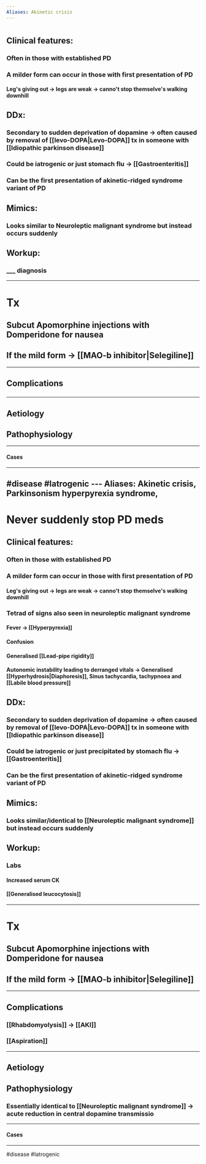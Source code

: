 ```yaml
---
Aliases: Akinetic crisis
---
```

# 
## Clinical features:
### Often in those with established PD
### A milder form can occur in those with first presentation of PD
#### Leg's giving out -> legs are weak -> canno't stop themselve's walking downhill 
## DDx:
### Secondary to sudden deprivation of dopamine -> often caused by removal of [[levo-DOPA|Levo-DOPA]] tx in someone with [[Idiopathic parkinson disease]]
### Could be iatrogenic or just stomach flu -> [[Gastroenteritis]]
### Can be the first presentation of akinetic-ridged syndrome variant of PD 
## Mimics:
### Looks similar to Neuroleptic malignant syndrome but instead occurs suddenly  
## Workup:
### ___ diagnosis
---
# Tx
## Subcut Apomorphine injections with Domperidone for nausea
## If the mild form -> [[MAO-b inhibitor|Selegiline]]

---
## Complications
###

---
## Aetiology
## Pathophysiology

---
#### Cases


---
#disease #Iatrogenic ---
Aliases: Akinetic crisis, Parkinsonism hyperpyrexia syndrome, 
---
# Never suddenly stop PD meds
## Clinical features:
### Often in those with established PD
### A milder form can occur in those with first presentation of PD
#### Leg's giving out -> legs are weak -> canno't stop themselve's walking downhill 
### Tetrad of signs also seen in neuroleptic malignant syndrome
#### Fever -> [[Hyperpyrexia]]
#### Confusion
#### Generalised [[Lead-pipe rigidity]] 
#### Autonomic instability leading to derranged vitals -> Generalised [[Hyperhydrosis|Diaphoresis]], Sinus tachycardia, tachypnoea and [[Labile blood pressure]]
## DDx:
### Secondary to sudden deprivation of dopamine -> often caused by removal of [[levo-DOPA|Levo-DOPA]] tx in someone with [[Idiopathic parkinson disease]]
### Could be iatrogenic or just precipitated by stomach flu -> [[Gastroenteritis]]
### Can be the first presentation of akinetic-ridged syndrome variant of PD 
## Mimics:
### Looks similar/identical to [[Neuroleptic malignant syndrome]] but instead occurs suddenly  
## Workup:
### Labs
#### Increased serum CK
#### [[Generalised leucocytosis]]

---
# Tx
## Subcut Apomorphine injections with Domperidone for nausea
## If the mild form -> [[MAO-b inhibitor|Selegiline]]

---
## Complications
### [[Rhabdomyolysis]] -> [[AKI]]
### [[Aspiration]]

---
## Aetiology
## Pathophysiology
### Essentially identical to [[Neuroleptic malignant syndrome]] -> acute reduction in central dopamine transmissio

---
#### Cases


---
#disease #Iatrogenic 